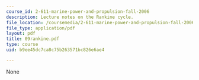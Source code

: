 ```yaml
---
course_id: 2-611-marine-power-and-propulsion-fall-2006
description: Lecture notes on the Rankine cycle.
file_location: /coursemedia/2-611-marine-power-and-propulsion-fall-2006/b9ee45dc7ca8c75b263571bc826e6ae4_09rankine.pdf
file_type: application/pdf
layout: pdf
title: 09rankine.pdf
type: course
uid: b9ee45dc7ca8c75b263571bc826e6ae4

---
```

None